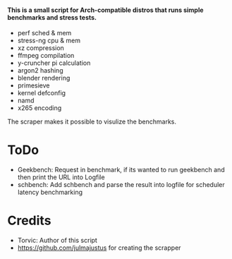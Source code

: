 #### This is a small script for Arch-compatible distros that runs simple benchmarks and stress tests.

* perf sched & mem
* stress-ng cpu & mem
* xz compression
* ffmpeg compilation
* y-cruncher pi calculation
* argon2 hashing
* blender rendering
* primesieve
* kernel defconfig
* namd
* x265 encoding


The scraper makes it possible to visulize the benchmarks.

# ToDo

- Geekbench: Request in benchmark, if its wanted to run geekbench and then print the URL into Logfile
- schbench: Add schbench and parse the result into logfile for scheduler latency benchmarking



# Credits

- Torvic: Author of this script
- https://github.com/julmajustus for creating the scrapper
